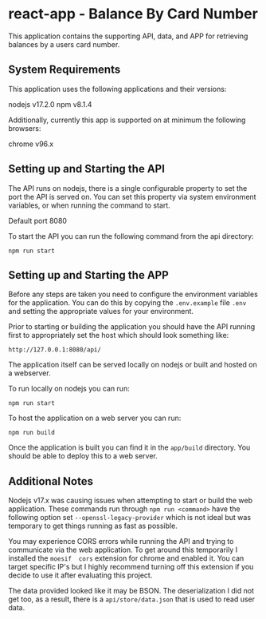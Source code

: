 # react-app - Balance By Card Number

This application contains the supporting API, data, and APP for retrieving balances by a users card number.

## System Requirements

This application uses the following applications and their versions:

nodejs v17.2.0
npm v8.1.4

Additionally, currently this app is supported on at minimum the following browsers:

chrome v96.x

## Setting up and Starting the API

The API runs on nodejs, there is a single configurable property to set the port
the API is served on.  You can set this property via system environment variables, or when running the command to start.

Default port 8080

To start the API you can run the following command from the api directory:

`npm run start`

## Setting up and Starting the APP

Before any steps are taken you need to configure the environment variables for the application.  You can do this by copying the `.env.example` file `.env` and
setting the appropriate values for your environment.

Prior to starting or building the application you should have the API running first to appropriately set the host which should look something like:

`http://127.0.0.1:8080/api/`

The application itself can be served locally on nodejs or built and hosted on a webserver.

To run locally on nodejs you can run:

`npm run start`

To host the application on a web server you can run:

`npm run build`

Once the application is built you can find it in the `app/build` directory.  You should be able to deploy this to a web server.

## Additional Notes

Nodejs v17.x was causing issues when attempting to start or build the web application.  These commands run through `npm run <command>` have the following option set `--openssl-legacy-provider` which is not ideal but was temporary to 
get things running as fast as possible.

You may experience CORS errors while running the API and trying to communicate 
via the web application. To get around this temporarily I installed the `moesif 
cors` extension for chrome and enabled it.  You can target specific IP's but I highly recommend turning off this extension if you decide to use it after evaluating this project.

The data provided looked like it may be BSON.  The deserialization I did not get too, as a result, there is a `api/store/data.json` that is used to read user data.
